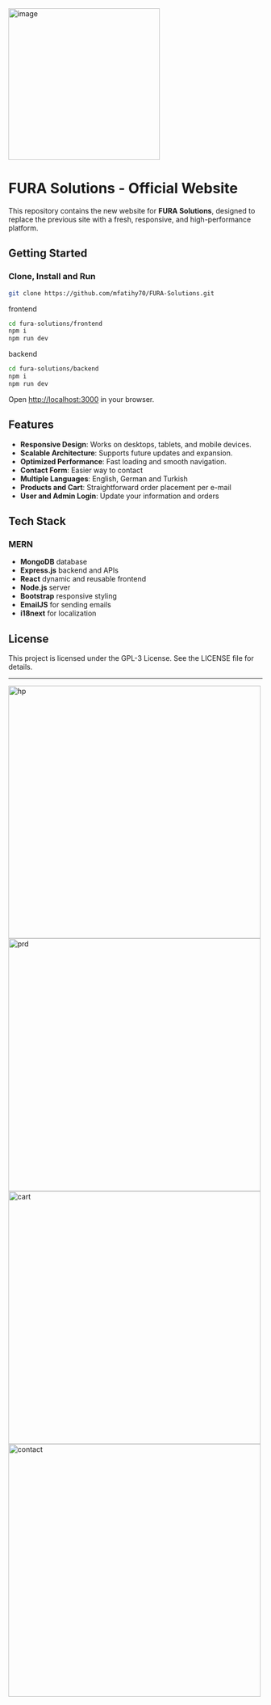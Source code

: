 <img src="https://github.com/user-attachments/assets/e33ad1a4-9138-4344-98a5-2b8c4c9fcd76" alt="image" height="300"/>

# FURA Solutions - Official Website

This repository contains the new website for **FURA Solutions**, designed to replace the previous site with a fresh, responsive, and high-performance platform.

## Getting Started

### Clone, Install and Run

```bash
git clone https://github.com/mfatihy70/FURA-Solutions.git
```
frontend
```bash
cd fura-solutions/frontend
npm i
npm run dev
```
backend
```bash
cd fura-solutions/backend
npm i
npm run dev
```

Open [http://localhost:3000](http://localhost:3000) in your browser.

## Features

- **Responsive Design**: Works on desktops, tablets, and mobile devices.
- **Scalable Architecture**: Supports future updates and expansion.
- **Optimized Performance**: Fast loading and smooth navigation.
- **Contact Form**: Easier way to contact
- **Multiple Languages**: English, German and Turkish
- **Products and Cart**: Straightforward order placement per e-mail
- **User and Admin Login**: Update your information and orders

## Tech Stack

### MERN

- **MongoDB** database
- **Express.js** backend and APIs
- **React** dynamic and reusable frontend
- **Node.js** server
- **Bootstrap** responsive styling
- **EmailJS** for sending emails
- **i18next** for localization

## License

This project is licensed under the GPL-3 License. See the LICENSE file for details.

---

<img src="https://github.com/user-attachments/assets/23580818-2bba-481e-a565-314406d011eb" alt="hp" width="500"/>
<img src="https://github.com/user-attachments/assets/a7fd4556-eeb6-4d1f-9cdd-b274026eabd8" alt="prd" width="500"/>
<img src="https://github.com/user-attachments/assets/6153660a-af04-4998-8c95-48f38ecf90a6" alt="cart" width="500"/>
<img src="https://github.com/user-attachments/assets/15f984fa-3fc0-48d3-88d3-bc493b6dadd8" alt="contact" width="500"/>
